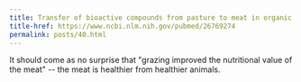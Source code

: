 ```yaml
---
title: Transfer of bioactive compounds from pasture to meat in organic free-range chickens.
title-href: https://www.ncbi.nlm.nih.gov/pubmed/26769274
permalink: posts/40.html
---
```


It should come as no surprise that "grazing improved the nutritional value of the meat" -- the meat is healthier from healthier animals.